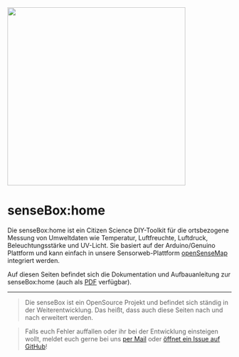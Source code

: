 <img src="https://raw.githubusercontent.com/sensebox/resources/master/images/sensebox_logo_neu.png" align="center" width="400"/>

# senseBox:home

Die senseBox:home ist ein Citizen Science DIY-Toolkit für die ortsbezogene Messung von Umweltdaten wie Temperatur, Luftfreuchte, Luftdruck, Beleuchtungsstärke und UV-Licht.
Sie basiert auf der Arduino/Genuino Plattform und kann einfach in unsere Sensorweb-Plattform [openSenseMap](https://opensensemap.org) integriert werden.

Auf diesen Seiten befindet sich die Dokumentation und Aufbauanleitung zur senseBox:home (auch als [PDF](https://sensebox.de/books/senseBox:home_de.pdf) verfügbar).

---

> Die senseBox ist ein OpenSource Projekt und befindet sich ständig in der Weiterentwicklung. Das heißt, dass auch diese Seiten nach und nach erweitert werden.

> Falls euch Fehler auffallen oder ihr bei der Entwicklung einsteigen wollt, meldet euch gerne bei uns [per Mail](mailto:info@sensebox.de) oder [öffnet ein Issue auf GitHub](https://github.com/sensebox/books/issues)!
